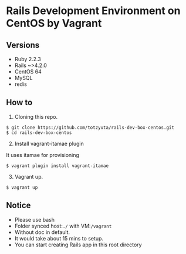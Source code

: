 # Rails Development Environment on CentOS by Vagrant

## Versions

* Ruby 2.2.3
* Rails ~>4.2.0
* CentOS 64
* MySQL
* redis

## How to

1. Cloning this repo.

```
$ git clone https://github.com/totzyuta/rails-dev-box-centos.git
$ cd rails-dev-box-centos
```

2. Install vagrant-itamae plugin

It uses itamae for provisioning

```
$ vagrant plugin install vagrant-itamae
```

3. Vagrant up.

```
$ vagrant up
```

## Notice

* Please use bash
* Folder synced host:`./` with VM:`/vagrant`
* Without doc in default.
* It would take about 15 mins to setup.
* You can start creating Rails app in this root directory
